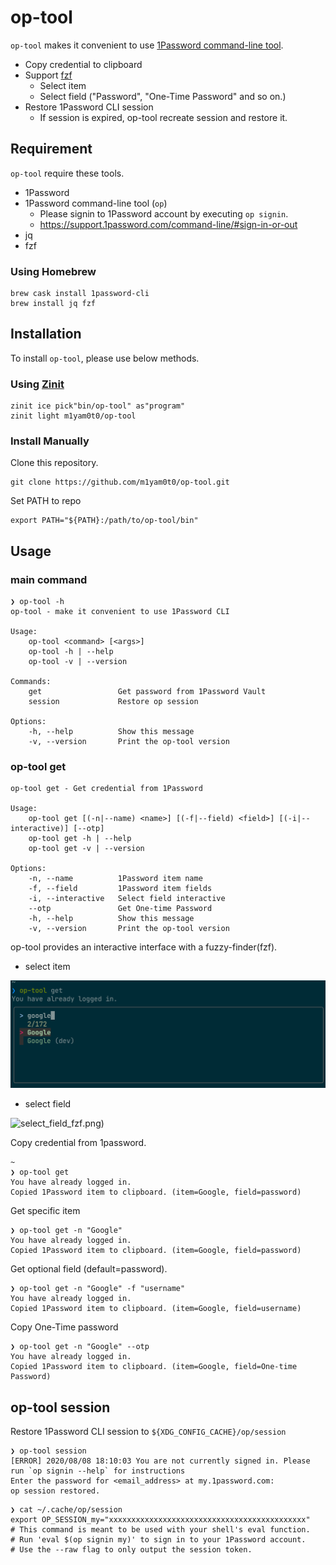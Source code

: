 # op-tool

`op-tool` makes it convenient to use [1Password command-line tool](https://support.1password.com/command-line/).

- Copy credential to clipboard
- Support [fzf](https://github.com/junegunn/fzf)
  - Select item
  - Select field ("Password", "One-Time Password" and so on.)
- Restore 1Password CLI session
  - If session is expired, op-tool recreate session and restore it.

## Requirement

`op-tool` require these tools.

- 1Password
- 1Password command-line tool (`op`)
  - Please signin to 1Password account by executing `op signin`.
  - <https://support.1password.com/command-line/#sign-in-or-out>
- jq
- fzf

### Using Homebrew

```shell
brew cask install 1password-cli
brew install jq fzf
```

## Installation

To install `op-tool`, please use below methods.

### Using [Zinit](https://github.com/zdharma/zinit)

```shell
zinit ice pick"bin/op-tool" as"program"
zinit light m1yam0t0/op-tool
```

### Install Manually

Clone this repository.

```shell
git clone https://github.com/m1yam0t0/op-tool.git
```

Set PATH to repo

```shell
export PATH="${PATH}:/path/to/op-tool/bin"
```

## Usage

### main command

```shell
❯ op-tool -h
op-tool - make it convenient to use 1Password CLI

Usage:
    op-tool <command> [<args>]
    op-tool -h | --help
    op-tool -v | --version

Commands:
    get                 Get password from 1Password Vault
    session             Restore op session

Options:
    -h, --help          Show this message
    -v, --version       Print the op-tool version
```

### op-tool get

```shell
op-tool get - Get credential from 1Password

Usage:
    op-tool get [(-n|--name) <name>] [(-f|--field) <field>] [(-i|--interactive)] [--otp]
    op-tool get -h | --help
    op-tool get -v | --version

Options:
    -n, --name          1Password item name
    -f, --field         1Password item fields
    -i, --interactive   Select field interactive
    --otp               Get One-time Password
    -h, --help          Show this message
    -v, --version       Print the op-tool version
```

op-tool provides an interactive interface with a fuzzy-finder(fzf).

- select item

![select_item_fzf](img/fzf_name.png)

- select field

![select_field_fzf](img/fzf_field).png)

Copy credential from 1password.

```shell
~
❯ op-tool get
You have already logged in.
Copied 1Password item to clipboard. (item=Google, field=password)
```

Get specific item

```shell
❯ op-tool get -n "Google"
You have already logged in.
Copied 1Password item to clipboard. (item=Google, field=password)
```

Get optional field (default=password).

```shell
❯ op-tool get -n "Google" -f "username"
You have already logged in.
Copied 1Password item to clipboard. (item=Google, field=username)
```

Copy One-Time password

```shell
❯ op-tool get -n "Google" --otp
You have already logged in.
Copied 1Password item to clipboard. (item=Google, field=One-time Password)
```

## op-tool session

Restore 1Password CLI session to `${XDG_CONFIG_CACHE}/op/session`

```shell
❯ op-tool session
[ERROR] 2020/08/08 18:10:03 You are not currently signed in. Please run `op signin --help` for instructions
Enter the password for <email_address> at my.1password.com:
op session restored.
```

```shell
❯ cat ~/.cache/op/session
export OP_SESSION_my="xxxxxxxxxxxxxxxxxxxxxxxxxxxxxxxxxxxxxxxxxxxx"
# This command is meant to be used with your shell's eval function.
# Run 'eval $(op signin my)' to sign in to your 1Password account.
# Use the --raw flag to only output the session token.
```
